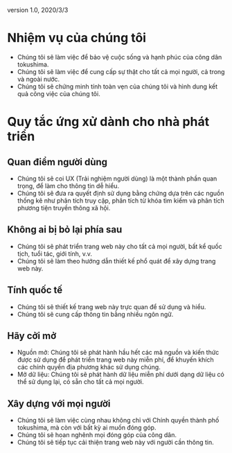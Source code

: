 version 1.0, 2020/3/3
# Nhiệm vụ của chúng tôi

* Chúng tôi sẽ làm việc để bảo vệ cuộc sống và hạnh phúc của công dân tokushima.
* Chúng tôi sẽ làm việc để cung cấp sự thật cho tất cả mọi người, cả trong và ngoài nước.
* Chúng tôi sẽ chứng minh tính toàn vẹn của chúng tôi và hình dung kết quả công việc của chúng tôi.

# Quy tắc ứng xử dành cho nhà phát triển

## Quan điểm người dùng

* Chúng tôi sẽ coi UX (Trải nghiệm người dùng) là một thành phần quan trọng, để làm cho thông tin dễ hiểu.
* Chúng tôi sẽ đưa ra quyết định sử dụng bằng chứng dựa trên các nguồn thống kê như phân tích truy cập, phân tích từ khóa tìm kiếm và phân tích phương tiện truyền thông xã hội.

## Không ai bị bỏ lại phía sau

* Chúng tôi sẽ phát triển trang web này cho tất cả mọi người, bất kể quốc tịch, tuổi tác, giới tính, v.v.
* Chúng tôi sẽ làm theo hướng dẫn thiết kế phổ quát để xây dựng trang web này.

## Tính quốc tế

* Chúng tôi sẽ thiết kế trang web này trực quan để sử dụng và hiểu.
* Chúng tôi sẽ cung cấp thông tin bằng nhiều ngôn ngữ.

## Hãy cởi mở

* Nguồn mở: Chúng tôi sẽ phát hành hầu hết các mã nguồn và kiến ​​thức được sử dụng để phát triển trang web này miễn phí, để khuyến khích các chính quyền địa phương khác sử dụng chúng.
* Mở dữ liệu: Chúng tôi sẽ phát hành dữ liệu miễn phí dưới dạng dữ liệu có thể sử dụng lại, có sẵn cho tất cả mọi người.

## Xây dựng với mọi người

* Chúng tôi sẽ làm việc cùng nhau không chỉ với Chính quyền thành phố tokushima, mà còn với bất kỳ ai muốn đóng góp.
* Chúng tôi sẽ hoan nghênh mọi đóng góp của công dân.
* Chúng tôi sẽ tiếp tục cải thiện trang web này với người cần thông tin.
